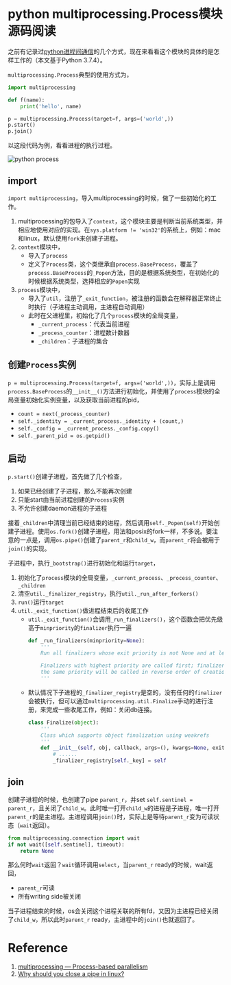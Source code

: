 # python multiprocessing.Process模块源码阅读
之前有记录过[python进程间通信](/2018/2018-07-04-python-multiprocessing-communication)的几个方式，现在来看看这个模块的具体的是怎样工作的（本文基于Python 3.7.4）。

`multiprocessing.Process`典型的使用方式为，
```python
import multiprocessing

def f(name):
    print('hello', name)

p = multiprocessing.Process(target=f, args=('world',))
p.start()
p.join()
```

以这段代码为例，看看进程的执行过程。

![python process](media/2019/15678657109403/python%20process.jpg)

## import
`import multiprocessing`，导入multiprocessing的时候，做了一些初始化的工作。
1. multiprocessing的包导入了`context`，这个模块主要是判断当前系统类型，并相应地使用对应的实现。在`sys.platform != 'win32'`的系统上，例如：mac和linux，默认使用`fork`来创建子进程。
2. `context`模块中，
    * 导入了`process`
    * 定义了`Process`类，这个类继承自`process.BaseProcess`，覆盖了`process.BaseProcess`的`_Popen`方法，目的是根据系统类型，在初始化的时候根据系统类型，选择相应的`Popen`实现
3. `process`模块中，
    * 导入了`util`，注册了`_exit_function`，被注册的函数会在解释器正常终止时执行（子进程主动调用，主进程自动调用）
    * 此时在父进程里，初始化了几个`process`模块的全局变量，
        * `_current_process`：代表当前进程
        * `_process_counter`：进程数计数器
        * `_children`：子进程的集合

## 创建`Process`实例
`p = multiprocessing.Process(target=f, args=('world',))`，实际上是调用`process.BaseProcess`的`__init__()`方法进行初始化，并使用了`process`模块的全局变量初始化实例变量，以及获取当前进程的pid，
* `count = next(_process_counter)`
* `self._identity = _current_process._identity + (count,)`
* `self._config = _current_process._config.copy()`
* `self._parent_pid = os.getpid()`

## 启动
`p.start()`创建子进程，首先做了几个检查，
1. 如果已经创建了子进程，那么不能再次创建
2. 只能start由当前进程创建的`Process`实例
3. 不允许创建daemon进程的子进程

接着`_children`中清理当前已经结束的进程，然后调用`self._Popen(self)`开始创建子进程。使用`os.fork()`创建子进程，用法和posix的fork一样，不多说。要注意的一点是，调用`os.pipe()`创建了`parent_r`和`child_w`，而`parent_r`将会被用于`join()`的实现。

子进程中，执行`_bootstrap()`进行初始化和运行`target`，
1. 初始化了`process`模块的全局变量，`_current_process`、`_process_counter`、`_children`
2. 清空`util._finalizer_registry`，执行`util._run_after_forkers()`
3. `run()`运行`target`
4. `util._exit_function()`做进程结束后的收尾工作
    * `util._exit_function()`会调用`_run_finalizers()`，这个函数会把优先级高于`minpriority`的`finalizer`执行一遍
        ```python
        def _run_finalizers(minpriority=None):
            '''
            Run all finalizers whose exit priority is not None and at least minpriority
        
            Finalizers with highest priority are called first; finalizers with
            the same priority will be called in reverse order of creation.
            '''
        ```
    * 默认情况下子进程的`_finalizer_registry`是空的，没有任何的`finalizer`会被执行，但可以通过`multiprocessing.util.Finalize`手动的进行注册，来完成一些收尾工作，例如：关闭db连接。
        ```python
        class Finalize(object):
            '''
            Class which supports object finalization using weakrefs
            '''
            def __init__(self, obj, callback, args=(), kwargs=None, exitpriority=None):
                # ......
                _finalizer_registry[self._key] = self
        ```

## join
创建子进程的时候，也创建了pipe `parent_r`，并set `self.sentinel = parent_r`，且关闭了`child_w`。此时唯一打开`child_w`的进程是子进程，唯一打开`parent_r`的是主进程。主进程调用`join()`时，实际上是等待`parent_r`变为可读状态（`wait`返回）。
```python
from multiprocessing.connection import wait
if not wait([self.sentinel], timeout):
    return None
```

那么何时`wait`返回？`wait`循环调用`select`，当`parent_r` ready的时候，wait返回，
* `parent_r`可读
* 所有writing side被关闭

当子进程结束的时候，os会关闭这个进程关联的所有fd，又因为主进程已经关闭了`child_w`，所以此时`parent_r` ready，主进程中的`join()`也就返回了。

# Reference
1. [multiprocessing — Process-based parallelism](https://docs.python.org/3/library/multiprocessing.html)
2. [Why should you close a pipe in linux?](https://stackoverflow.com/questions/19265191/why-should-you-close-a-pipe-in-linux)
